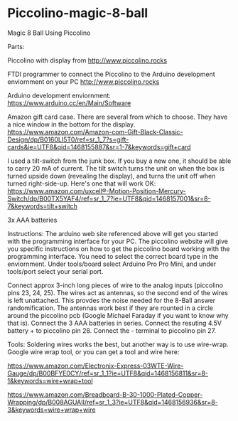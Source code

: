 # Piccolino-magic-8-ball
Magic 8 Ball Using Piccolino

Parts:

Piccolino with display from
http://www.piccolino.rocks

FTDI programmer to connect the Piccolino to the Arduino development enviornment on your PC
http://www.piccolino.rocks

Arduino development enviornment:
https://www.arduino.cc/en/Main/Software

Amazon gift card case. There are several from which to choose. They have a nice window in the bottom for the display.
https://www.amazon.com/Amazon-com-Gift-Black-Classic-Design/dp/B0160LI5T0/ref=sr_1_7?s=gift-cards&ie=UTF8&qid=1468155887&sr=1-7&keywords=gift+card

I used a tilt-switch from the junk box. If you buy a new one, it should be able to carry 20 mA of current. The tilt switch turns the unit on when the box is turned upside down (revealing the display), and turns the unit off when turned right-side-up. Here's one that will work OK:
https://www.amazon.com/uxcell®-Motion-Position-Mercury-Switch/dp/B00TX5YAF4/ref=sr_1_7?ie=UTF8&qid=1468157001&sr=8-7&keywords=tilt+switch

3x AAA batteries

Instructions:
The arduino web site referenced above will get you started with the programming interface for your PC. The piccolino website will give you specific instructions on how to get the piccolino board working with the programming interface. You need to select the correct board type in the enviornment. Under tools/board select Arduino Pro Pro Mini, and under tools/port select your serial port.

Connect approx 3-inch long pieces of wire to the analog inputs (piccolino pins 23, 24, 25). The wires act as antennas, so the second end of the wires is left unattached. This provdes the noise needed for the 8-Ball answer randomification. The antennas work best if they are rounted in a circle around the piccolino pcb (Google Michael Faraday if you want to know why that is). Connect the 3 AAA batteries in series. Connect the resuting 4.5V battery + to piccolino pin 28. Connect the - terminal to piccolino pin 27.

Tools:
Soldering wires works the best, but another way is to use wire-wrap. Google wire wrap tool, or you can get a tool and wire here:

https://www.amazon.com/Electronix-Express-03WTE-Wire-Gauge/dp/B00BFYE0CY/ref=sr_1_1?ie=UTF8&qid=1468156811&sr=8-1&keywords=wire+wrap+tool

https://www.amazon.com/Breadboard-B-30-1000-Plated-Copper-Wrapping/dp/B008AGUAII/ref=sr_1_3?ie=UTF8&qid=1468156936&sr=8-3&keywords=wire+wrap+wire



